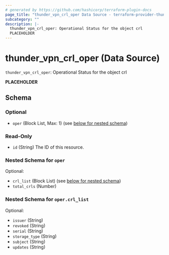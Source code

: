 ```yaml
---
# generated by https://github.com/hashicorp/terraform-plugin-docs
page_title: "thunder_vpn_crl_oper Data Source - terraform-provider-thunder"
subcategory: ""
description: |-
  thunder_vpn_crl_oper: Operational Status for the object crl
  PLACEHOLDER
---
```


# thunder_vpn_crl_oper (Data Source)

`thunder_vpn_crl_oper`: Operational Status for the object crl

__PLACEHOLDER__



<!-- schema generated by tfplugindocs -->
## Schema

### Optional

- `oper` (Block List, Max: 1) (see [below for nested schema](#nestedblock--oper))

### Read-Only

- `id` (String) The ID of this resource.

<a id="nestedblock--oper"></a>
### Nested Schema for `oper`

Optional:

- `crl_list` (Block List) (see [below for nested schema](#nestedblock--oper--crl_list))
- `total_crls` (Number)

<a id="nestedblock--oper--crl_list"></a>
### Nested Schema for `oper.crl_list`

Optional:

- `issuer` (String)
- `revoked` (String)
- `serial` (String)
- `storage_type` (String)
- `subject` (String)
- `updates` (String)


